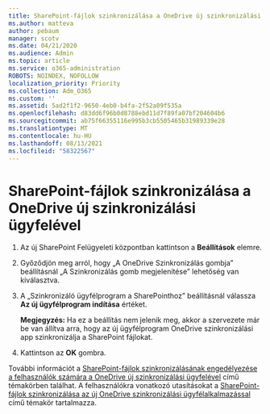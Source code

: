 ```yaml
---
title: SharePoint-fájlok szinkronizálása a OneDrive új szinkronizálási ügyfelével
ms.author: matteva
author: pebaum
manager: scotv
ms.date: 04/21/2020
ms.audience: Admin
ms.topic: article
ms.service: o365-administration
ROBOTS: NOINDEX, NOFOLLOW
localization_priority: Priority
ms.collection: Adm_O365
ms.custom: ''
ms.assetid: 5ad2f1f2-9650-4eb0-b4fa-2f52a09f535a
ms.openlocfilehash: d83dd6f96b0d8788ebd11d7f89fa07bf204604b6
ms.sourcegitcommit: ab75f66355116e995b3cb5505465b31989339e28
ms.translationtype: MT
ms.contentlocale: hu-HU
ms.lasthandoff: 08/13/2021
ms.locfileid: "58322567"
---
```

# <a name="sync-sharepoint-files-with-the-new-onedrive-sync-client"></a>SharePoint-fájlok szinkronizálása a OneDrive új szinkronizálási ügyfelével

1. Az új SharePoint Felügyeleti központban kattintson a **Beállítások** elemre.
    
2. Győződjön meg arról, hogy „A OneDrive Szinkronizálás gombja” beállításnál „A Szinkronizálás gomb megjelenítése” lehetőség van kiválasztva. 
    
3. A „Szinkronizáló ügyfélprogram a SharePointhoz” beállításnál válassza **Az új ügyfélprogram indítása** értéket.
    
    **Megjegyzés:** Ha ez a beállítás nem jelenik meg, akkor a szervezete már be van állítva arra, hogy az új ügyfélprogram OneDrive szinkronizálási app szinkronizálja a SharePoint fájlokat. 
  
4. Kattintson az **OK** gombra.
    
További információt a [SharePoint-fájlok szinkronizálásának engedélyezése a felhasználók számára a OneDrive új szinkronizálási ügyfelével](https://go.microsoft.com/fwlink/?linkid=866433) című témakörben találhat. A felhasználókra vonatkozó utasításokat a [SharePoint-fájlok szinkronizálása az új OneDrive szinkronizálási ügyfélalkalmazással](https://go.microsoft.com/fwlink/?linkid=866427) című témakör tartalmazza.
  

